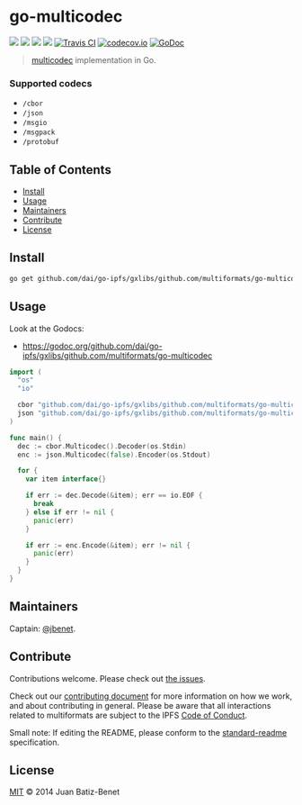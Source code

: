 # go-multicodec

[![](https://img.shields.io/badge/made%20by-Protocol%20Labs-blue.svg?style=flat-square)](http://ipn.io)
[![](https://img.shields.io/badge/project-multiformats-blue.svg?style=flat-square)](https://github.com/dai/go-ipfs/gxlibs/github.com/multiformats/multiformats)
[![](https://img.shields.io/badge/freenode-%23ipfs-blue.svg?style=flat-square)](https://webchat.freenode.net/?channels=%23ipfs)
[![](https://img.shields.io/badge/readme%20style-standard-brightgreen.svg?style=flat-square)](https://github.com/RichardLitt/standard-readme)
[![Travis CI](https://img.shields.io/travis/multiformats/go-multicodec.svg?style=flat-square&branch=master)](https://travis-ci.org/multiformats/go-multicodec)
[![codecov.io](https://img.shields.io/codecov/c/github/multiformats/go-multicodec.svg?style=flat-square&branch=master)](https://codecov.io/github/multiformats/go-multicodec?branch=master)
[![GoDoc](https://godoc.org/github.com/dai/go-ipfs/gxlibs/github.com/multiformats/go-multicodec?status.svg)](https://godoc.org/github.com/dai/go-ipfs/gxlibs/github.com/multiformats/go-multicodec)

> [multicodec](https://github.com/dai/go-ipfs/gxlibs/github.com/multiformats/multicodec) implementation in Go.

### Supported codecs

- `/cbor`
- `/json`
- `/msgio`
- `/msgpack`
- `/protobuf`

## Table of Contents

- [Install](#install)
- [Usage](#usage)
- [Maintainers](#maintainers)
- [Contribute](#contribute)
- [License](#license)

## Install

```sh
go get github.com/dai/go-ipfs/gxlibs/github.com/multiformats/go-multicodec
```

## Usage

Look at the Godocs:

- https://godoc.org/github.com/dai/go-ipfs/gxlibs/github.com/multiformats/go-multicodec

```go
import (
  "os"
  "io"

  cbor "github.com/dai/go-ipfs/gxlibs/github.com/multiformats/go-multicodec/cbor"
  json "github.com/dai/go-ipfs/gxlibs/github.com/multiformats/go-multicodec/json"
)

func main() {
  dec := cbor.Multicodec().Decoder(os.Stdin)
  enc := json.Multicodec(false).Encoder(os.Stdout)

  for {
    var item interface{}

    if err := dec.Decode(&item); err == io.EOF {
      break
    } else if err != nil {
      panic(err)
    }

    if err := enc.Encode(&item); err != nil {
      panic(err)
    }
  }
}
```

## Maintainers

Captain: [@jbenet](https://github.com/jbenet).

## Contribute

Contributions welcome. Please check out [the issues](https://github.com/dai/go-ipfs/gxlibs/github.com/multiformats/go-multicodec/issues).

Check out our [contributing document](https://github.com/dai/go-ipfs/gxlibs/github.com/multiformats/multiformats/blob/master/contributing.md) for more information on how we work, and about contributing in general. Please be aware that all interactions related to multiformats are subject to the IPFS [Code of Conduct](https://github.com/ipfs/community/blob/master/code-of-conduct.md).

Small note: If editing the README, please conform to the [standard-readme](https://github.com/RichardLitt/standard-readme) specification.

## License

[MIT](LICENSE) © 2014 Juan Batiz-Benet
